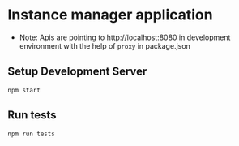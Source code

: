 # Instance manager application

* Note: Apis are pointing to http://localhost:8080 in development environment with the help of ``proxy`` in package.json


## Setup Development Server

```
npm start
```

## Run tests

```
npm run tests
```

